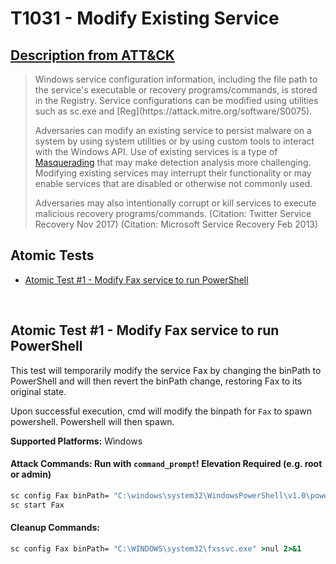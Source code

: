 # T1031 - Modify Existing Service

## [Description from ATT&CK](https://attack.mitre.org/wiki/Technique/T1031)

<blockquote>Windows service configuration information, including the file path to the service's executable or recovery programs/commands, is stored in the Registry. Service configurations can be modified using utilities such as sc.exe and [Reg](https://attack.mitre.org/software/S0075).

Adversaries can modify an existing service to persist malware on a system by using system utilities or by using custom
tools to interact with the Windows API. Use of existing services is a type
of [Masquerading](https://attack.mitre.org/techniques/T1036) that may make detection analysis more challenging.
Modifying existing services may interrupt their functionality or may enable services that are disabled or otherwise not
commonly used.

Adversaries may also intentionally corrupt or kill services to execute malicious recovery programs/commands. (Citation:
Twitter Service Recovery Nov 2017) (Citation: Microsoft Service Recovery Feb 2013)</blockquote>

## Atomic Tests

- [Atomic Test #1 - Modify Fax service to run PowerShell](#atomic-test-1---modify-fax-service-to-run-powershell)

<br/>

## Atomic Test #1 - Modify Fax service to run PowerShell

This test will temporarily modify the service Fax by changing the binPath to PowerShell
and will then revert the binPath change, restoring Fax to its original state.

Upon successful execution, cmd will modify the binpath for `Fax` to spawn powershell. Powershell will then spawn.

**Supported Platforms:** Windows

#### Attack Commands: Run with `command_prompt`!  Elevation Required (e.g. root or admin)

```cmd
sc config Fax binPath= "C:\windows\system32\WindowsPowerShell\v1.0\powershell.exe -noexit -c \"write-host 'T1031 Test'\""
sc start Fax
```

#### Cleanup Commands:

```cmd
sc config Fax binPath= "C:\WINDOWS\system32\fxssvc.exe" >nul 2>&1
```

<br/>
